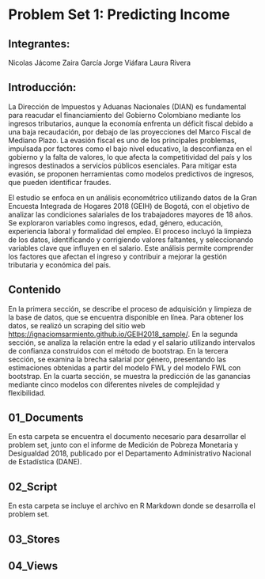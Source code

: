 # Problem Set 1: Predicting Income 
## Integrantes:
Nicolas Jácome 
Zaira García
Jorge Viáfara
Laura Rivera

## Introducción:
La Dirección de Impuestos y Aduanas Nacionales (DIAN) es fundamental para reacudar el financiamiento del Gobierno Colombiano mediante los ingresos tributarios, aunque la economía enfrenta un déficit fiscal debido a una baja recaudación, por debajo de las proyecciones del Marco Fiscal de Mediano Plazo. La evasión fiscal es uno de los principales problemas, impulsada por factores como el bajo nivel educativo, la desconfianza en el gobierno y la falta de valores, lo que afecta la competitividad del país y los ingresos destinados a servicios públicos esenciales. Para mitigar esta evasión, se proponen herramientas como modelos predictivos de ingresos, que pueden identificar fraudes.

El estudio se enfoca en un análisis econométrico utilizando datos de la Gran Encuesta Integrada de Hogares 2018 (GEIH) de Bogotá, con el objetivo de analizar las condiciones salariales de los trabajadores mayores de 18 años. Se exploraron variables como ingresos, edad, género, educación, experiencia laboral y formalidad del empleo. El proceso incluyó la limpieza de los datos, identificando y corrigiendo valores faltantes, y seleccionando variables clave que influyen en el salario. Este análisis permite comprender los factores que afectan el ingreso y contribuir a mejorar la gestión tributaria y económica del país.

## Contenido
En la primera sección, se describe el proceso de adquisición y limpieza de la base de datos, que se encuentra disponible en línea. Para obtener los datos, se realizó un scraping del sitio web https://ignaciomsarmiento.github.io/GEIH2018_sample/.
En la segunda sección, se analiza la relación entre la edad y el salario utilizando intervalos de confianza construidos con el método de bootstrap.
En la tercera sección, se examina la brecha salarial por género, presentando las estimaciones obtenidas a partir del modelo FWL y del modelo FWL con bootstrap.
En la cuarta sección, se muestra la predicción de las ganancias mediante cinco modelos con diferentes niveles de complejidad y flexibilidad.

## 01_Documents
En esta carpeta se encuentra el documento necesario para desarrollar el problem set, junto con el informe de Medición de Pobreza Monetaria y Desigualdad 2018, publicado por el Departamento Administrativo Nacional de Estadística (DANE).

## 02_Script
En esta carpeta se incluye el archivo en R Markdown donde se desarrolla el problem set.

## 03_Stores

## 04_Views

